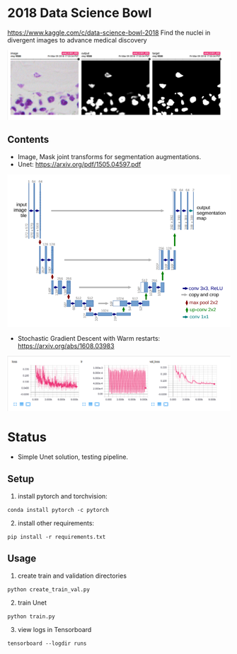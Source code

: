 # 2018 Data Science Bowl
https://www.kaggle.com/c/data-science-bowl-2018
Find the nuclei in divergent images to advance medical discovery

![im](assets/nuclei_segmentation.png)
## Contents
- Image, Mask joint transforms for segmentation augmentations.
- Unet: https://arxiv.org/pdf/1505.04597.pdf

![im](assets/Unet.png)
- Stochastic Gradient Descent with Warm restarts: https://arxiv.org/abs/1608.03983

![im](assets/training_stats.png)

# Status
- Simple Unet solution, testing pipeline.

## Setup

1. install pytorch and torchvision:
```
conda install pytorch -c pytorch
```

2. install other requirements:
```
pip install -r requirements.txt
```
## Usage
1. create train and validation directories
```
python create_train_val.py
```
2. train Unet
```
python train.py
```
3. view logs in Tensorboard
```
tensorboard --logdir runs
```




